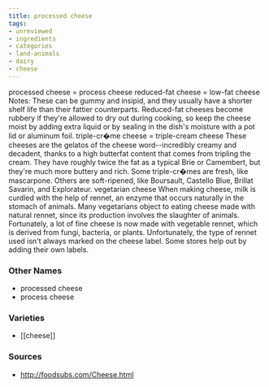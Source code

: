 ```yaml
---
title: processed cheese
tags:
- unreviewed
- ingredients
- categories
- land-animals
- dairy
- cheese
---
```

processed cheese = process cheese reduced-fat cheese = low-fat cheese Notes: These can be gummy and insipid, and they usually have a shorter shelf life than their fattier counterparts. Reduced-fat cheeses become rubbery if they're allowed to dry out during cooking, so keep the cheese moist by adding extra liquid or by sealing in the dish's moisture with a pot lid or aluminum foil. triple-cr�me cheese = triple-cream cheese These cheeses are the gelatos of the cheese word--incredibly creamy and decadent, thanks to a high butterfat content that comes from tripling the cream. They have roughly twice the fat as a typical Brie or Camembert, but they're much more buttery and rich. Some triple-cr�mes are fresh, like mascarpone. Others are soft-ripened, like Boursault, Castello Blue, Brillat Savarin, and Explorateur. vegetarian cheese When making cheese, milk is curdled with the help of rennet, an enzyme that occurs naturally in the stomach of animals. Many vegetarians object to eating cheese made with natural rennet, since its production involves the slaughter of animals. Fortunately, a lot of fine cheese is now made with vegetable rennet, which is derived from fungi, bacteria, or plants. Unfortunately, the type of rennet used isn't always marked on the cheese label. Some stores help out by adding their own labels.

### Other Names

* processed cheese
* process cheese

### Varieties

* [[cheese]]

### Sources
* http://foodsubs.com/Cheese.html
